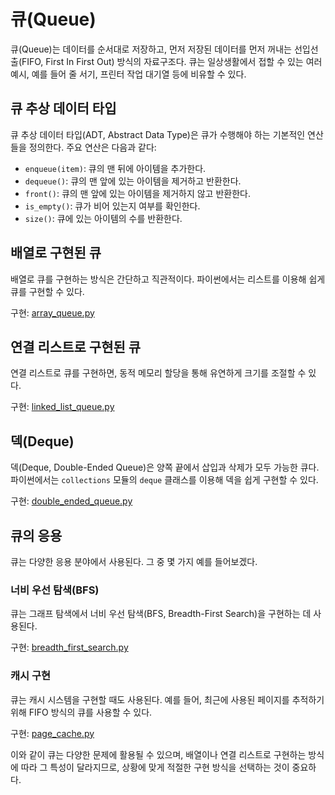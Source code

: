 # 큐(Queue)

큐(Queue)는 데이터를 순서대로 저장하고, 먼저 저장된 데이터를 먼저 꺼내는 선입선출(FIFO, First In First Out) 방식의 자료구조다.
큐는 일상생활에서 접할 수 있는 여러 예시, 예를 들어 줄 서기, 프린터 작업 대기열 등에 비유할 수 있다.

## 큐 추상 데이터 타입

큐 추상 데이터 타입(ADT, Abstract Data Type)은 큐가 수행해야 하는 기본적인 연산들을 정의한다. 주요 연산은 다음과 같다:

- `enqueue(item)`: 큐의 맨 뒤에 아이템을 추가한다.
- `dequeue()`: 큐의 맨 앞에 있는 아이템을 제거하고 반환한다.
- `front()`: 큐의 맨 앞에 있는 아이템을 제거하지 않고 반환한다.
- `is_empty()`: 큐가 비어 있는지 여부를 확인한다.
- `size()`: 큐에 있는 아이템의 수를 반환한다.

## 배열로 구현된 큐

배열로 큐를 구현하는 방식은 간단하고 직관적이다. 파이썬에서는 리스트를 이용해 쉽게 큐를 구현할 수 있다.

구현: [array_queue.py](https://github.com/pacho-h/data-structure-in-python/blob/main/4-Queue/array_queue.py)

## 연결 리스트로 구현된 큐

연결 리스트로 큐를 구현하면, 동적 메모리 할당을 통해 유연하게 크기를 조절할 수 있다.

구현: [linked_list_queue.py](https://github.com/pacho-h/data-structure-in-python/blob/main/4-Queue/linked_list_queue.py)

## 덱(Deque)

덱(Deque, Double-Ended Queue)은 양쪽 끝에서 삽입과 삭제가 모두 가능한 큐다. 파이썬에서는 `collections` 모듈의 `deque` 클래스를 이용해 덱을 쉽게 구현할 수 있다.

구현: [double_ended_queue.py](https://github.com/pacho-h/data-structure-in-python/blob/main/4-Queue/double_ended_queue.py)

## 큐의 응용

큐는 다양한 응용 분야에서 사용된다. 그 중 몇 가지 예를 들어보겠다.

### 너비 우선 탐색(BFS)

큐는 그래프 탐색에서 너비 우선 탐색(BFS, Breadth-First Search)을 구현하는 데 사용된다.

구현: [breadth_first_search.py](https://github.com/pacho-h/data-structure-in-python/blob/main/4-Queue/breadth_first_search.py)

### 캐시 구현

큐는 캐시 시스템을 구현할 때도 사용된다. 예를 들어, 최근에 사용된 페이지를 추적하기 위해 FIFO 방식의 큐를 사용할 수 있다.

구현: [page_cache.py](https://github.com/pacho-h/data-structure-in-python/blob/main/4-Queue/page_cache.py)

이와 같이 큐는 다양한 문제에 활용될 수 있으며, 배열이나 연결 리스트로 구현하는 방식에 따라 그 특성이 달라지므로, 상황에 맞게 적절한 구현 방식을 선택하는 것이 중요하다.